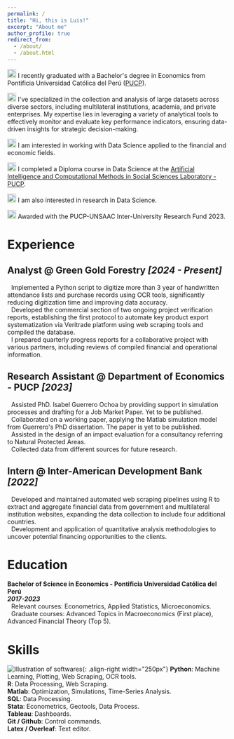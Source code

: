 ```yaml
---
permalink: /
title: "Hi, this is Luis!"
excerpt: "About me"
author_profile: true
redirect_from: 
  - /about/
  - /about.html
---
```


<img src="https://raw.githubusercontent.com/FortAwesome/Font-Awesome/6.x/svgs/solid/graduation-cap.svg" width="20" height="20"> I recently graduated with a Bachelor's degree in Economics from Pontificia Universidad Católica del Perú ([PUCP](https://www.pucp.edu.pe/)).

<img src="https://raw.githubusercontent.com/FortAwesome/Font-Awesome/6.x/svgs/solid/gears.svg" width="20" height="20"> I've specialized in the collection and analysis of large datasets across diverse sectors, including multilateral institutions, academia, and private enterprises. My expertise lies in leveraging a variety of analytical tools to effectively monitor and evaluate key performance indicators, ensuring data-driven insights for strategic decision-making.

<img src="https://raw.githubusercontent.com/FortAwesome/Font-Awesome/6.x/svgs/solid/microscope.svg" width="20" height="20"> I am interested in working with Data Science applied to the financial and economic fields.

<img src="https://raw.githubusercontent.com/FortAwesome/Font-Awesome/6.x/svgs/solid/book.svg" width="20" height="20"> I completed a Diploma course in Data Science at the [Artificial Intelligence and Computational Methods in Social Sciences Laboratory - PUCP](https://qlab.pucp.edu.pe/).

<img src="https://raw.githubusercontent.com/FortAwesome/Font-Awesome/6.x/svgs/regular/lightbulb.svg" width="20" height="20"> I am also interested in research in Data Science.

<img src="https://raw.githubusercontent.com/FortAwesome/Font-Awesome/6.x/svgs/solid/medal.svg" width="20" height="20"> Awarded with the PUCP-UNSAAC Inter-University Research Fund 2023.



# Experience

## Analyst @ Green Gold Forestry  _[2024 - Present]_
<img src="https://raw.githubusercontent.com/FortAwesome/Font-Awesome/6.x/svgs/solid/circle.svg" width="5" height="5"> Implemented a Python script to digitize more than 3 year of handwritten attendance lists and purchase records using OCR tools, significantly reducing digitization time and improving data accuracy.\
<img src="https://raw.githubusercontent.com/FortAwesome/Font-Awesome/6.x/svgs/solid/circle.svg" width="5" height="5"> Developed the commercial section of two ongoing project verification reports, establishing the first protocol to automate key product export systematization via Veritrade platform using web scraping tools and compiled the database. \
<img src="https://raw.githubusercontent.com/FortAwesome/Font-Awesome/6.x/svgs/solid/circle.svg" width="5" height="5"> I prepared quarterly progress reports for a collaborative project with various partners, including reviews of compiled financial and operational information.

## Research Assistant @ Department of Economics - PUCP  _[2023]_
<img src="https://raw.githubusercontent.com/FortAwesome/Font-Awesome/6.x/svgs/solid/circle.svg" width="5" height="5"> Assisted PhD. Isabel Guerrero Ochoa by providing support in  simulation processes and drafting for a Job Market Paper. Yet to be published.\
<img src="https://raw.githubusercontent.com/FortAwesome/Font-Awesome/6.x/svgs/solid/circle.svg" width="5" height="5"> Collaborated on a working paper, applying the Matlab simulation model from Guerrero's PhD dissertation. The paper is yet to be published. \
<img src="https://raw.githubusercontent.com/FortAwesome/Font-Awesome/6.x/svgs/solid/circle.svg" width="5" height="5"> Assisted in the design of an impact evaluation for a consultancy referring to Natural Protected Areas.\
<img src="https://raw.githubusercontent.com/FortAwesome/Font-Awesome/6.x/svgs/solid/circle.svg" width="5" height="5"> Collected data from different sources for future research.


## Intern @ Inter-American Development Bank             _[2022]_
<img src="https://raw.githubusercontent.com/FortAwesome/Font-Awesome/6.x/svgs/solid/circle.svg" width="5" height="5"> Developed and maintained automated web scraping pipelines using R to extract and aggregate financial data from government and multilateral institution websites, expanding the data collection to include four additional countries.\
<img src="https://raw.githubusercontent.com/FortAwesome/Font-Awesome/6.x/svgs/solid/circle.svg" width="5" height="5"> Development and application of quantitative analysis methodologies to uncover potential financing opportunities to the clients.


# Education

**Bachelor of Science in Economics - Pontificia Universidad Católica del Perú**\
___2017-2023___\
<img src="https://raw.githubusercontent.com/FortAwesome/Font-Awesome/6.x/svgs/solid/circle.svg" width="5" height="5"> Relevant courses: Econometrics, Applied Statistics, Microeconomics.\
<img src="https://raw.githubusercontent.com/FortAwesome/Font-Awesome/6.x/svgs/solid/circle.svg" width="5" height="5"> Graduate courses: Advanced Topics in Macroeconomics (First place), Advanced Financial Theory (Top 5).

# Skills
![Illustration of softwares](/images/SOFTWARES.png){: .align-right width="250px"} 
**Python**: Machine Learning, Plotting, Web Scraping, OCR tools. \
**R**: Data Processing, Web Scraping. \
**Matlab**: Optimization, Simulations, Time-Series Analysis. \
**SQL**: Data Processing. \
**Stata**: Econometrics, Geotools, Data Process. \
**Tableau**: Dashboards. \
**Git / Github**: Control commands. \
**Latex / Overleaf**: Text editor.
